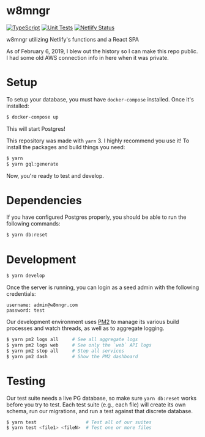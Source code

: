 # w8mngr

[![TypeScript](https://github.com/baublet/w8mngr-2020/actions/workflows/typecheck.yml/badge.svg)](https://github.com/baublet/w8mngr-2020/actions/workflows/typecheck.yml) [![Unit Tests](https://github.com/baublet/w8mngr-2020/actions/workflows/test.yml/badge.svg)](https://github.com/baublet/w8mngr-2020/actions/workflows/test.yml) [![Netlify Status](https://api.netlify.com/api/v1/badges/1430e281-64a2-4f0a-a530-677e2b34cfa8/deploy-status)](https://app.netlify.com/sites/w8mngr/deploys)

w8mngr utilizing Netlify's functions and a React SPA

As of February 6, 2019, I blew out the history so I can make this repo public. I had some old AWS connection info in here when it was private.

# Setup

To setup your database, you must have `docker-compose` installed. Once it's installed:

```bash
$ docker-compose up
```

This will start Postgres!

This repository was made with `yarn` 3. I highly recommend you use it! To install the packages and build things you need:

```bash
$ yarn
$ yarn gql:generate
```

Now, you're ready to test and develop.

# Dependencies

If you have configured Postgres properly, you should be able to run the following commands:

```bash
$ yarn db:reset
```

# Development

```bash
$ yarn develop
```

Once the server is running, you can login as a seed admin with the following credentials:

```
username: admin@w8mngr.com
password: test
```

Our development environment uses [PM2]() to manage its various build processes and watch threads, as well as to aggregate logging.

```bash
$ yarn pm2 logs all     # See all aggregate logs
$ yarn pm2 logs web     # See only the `web` API logs
$ yarn pm2 stop all     # Stop all services
$ yarn pm2 dash         # Show the PM2 dashboard
```

# Testing

Our test suite needs a live PG database, so make sure `yarn db:reset` works before you try to test. Each test suite (e.g., each file) will create its own schema, run our migrations, and run a test against that discrete database.

```bash
$ yarn test                  # Test all of our suites
$ yarn test <file1> <fileN>  # Test one or more files
```
